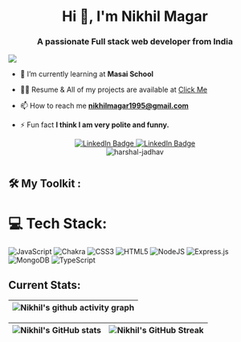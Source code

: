 <!-- Github Banner Section-->
<!-- [![Nikhils's GitHub Banner](./assets/GithubBanner.png)](https://nikhil-magar.github.io/) -->


<h1 align="center">Hi 👋, I'm Nikhil Magar</h1>
<h3 align="center">A passionate 
  Full stack web developer from India</h3>

<p><img align="center" src="https://www.digitalsolutionservices.com/img/services/website1.gif" /></p>




- 🌱 I’m currently learning at **Masai School**

 - 👨‍💻 Resume & All of my projects are available at  <a href="https://bright-melba-7b0c28.netlify.app/">Click Me</a>  

- 📫 How to reach me **nikhilmagar1995@gmail.com**

- ⚡ Fun fact **I think I am very polite and funny.**



<!-- Adding Social Buttons -->
<div id="badges" align="center">
  <a href="www.linkedin.com/in/shagun-sharma-a17245234">
    <img src="https://img.shields.io/badge/Shagun Sharma-blue?style=for-the-badge&logo=linkedin&logoColor=white" alt="LinkedIn Badge"/>
  </a>
  <a href="mailto:shagun08081999@gmail.com">
    <img src="https://img.shields.io/badge/Shagun Sharma-red?style=for-the-badge&logo=gmail&logoColor=white" alt="LinkedIn Badge"/>
  </a>
<!--   <a href="https://harshal-jadhav.github.io/">
    <img src="https://img.shields.io/badge/My Portfolio-brightgreen?style=for-the-badge&logoColor=red" alt="Youtube Badge"/>
  </a> -->
<!--   <a href="https://drive.google.com/file/d/1bQJfOs7pyOy1T3sBEVRlAXDk5RyPHOq-/view?usp=sharing">
    <img src="https://img.shields.io/badge/My Resume-blueviolet?style=for-the-badge&logo=inbox&logoColor=white" alt="Twitter Badge"/>
  </a> -->
</div>
<div align="center"> <img src="https://komarev.com/ghpvc/?username=shagun0061&label=Profile%20views&color=0e75b6&style=flat" alt="harshal-jadhav" /> </div>
<h1></h1>

 

## 🛠 My Toolkit : 

<div>

<!--  [![My Skills](https://skills.thijs.gg/icons?i=javaScript,spring,hibernate,maven,mysql,aws,js,html,css,git)](https://skills.thijs.gg) -->
# 💻 Tech Stack:
![JavaScript](https://img.shields.io/badge/javascript-%23323330.svg?style=for-the-badge&logo=javascript&logoColor=%23F7DF1E) ![Chakra](https://img.shields.io/badge/chakra-%234ED1C5.svg?style=for-the-badge&logo=chakraui&logoColor=white) ![CSS3](https://img.shields.io/badge/css3-%231572B6.svg?style=for-the-badge&logo=css3&logoColor=white) ![HTML5](https://img.shields.io/badge/html5-%23E34F26.svg?style=for-the-badge&logo=html5&logoColor=white) ![NodeJS](https://img.shields.io/badge/node.js-6DA55F?style=for-the-badge&logo=node.js&logoColor=white) ![Express.js](https://img.shields.io/badge/express.js-%23404d59.svg?style=for-the-badge&logo=express&logoColor=%2361DAFB) ![MongoDB](https://img.shields.io/badge/MongoDB-%234ea94b.svg?style=for-the-badge&logo=mongodb&logoColor=white) ![TypeScript](https://img.shields.io/badge/typescript-%23007ACC.svg?style=for-the-badge&logo=typescript&logoColor=white)
</div>

## Current Stats:

|   ![Nikhil's github activity graph](https://activity-graph.herokuapp.com/graph?username=Nikras512&theme=rogue) |
| :---: |

| ![Nikhil's GitHub stats](https://github-readme-stats.vercel.app/api?username=Nikras512&show_icons=true&theme=dark) | ![Nikhil's GitHub Streak](https://github-readme-streak-stats.herokuapp.com/?user=Nikras512&theme=dark) |
| :---: | :---: |
